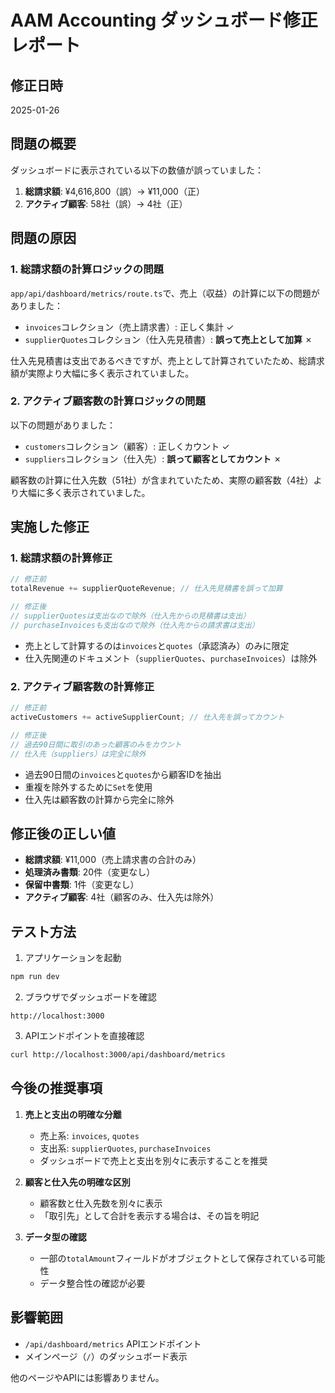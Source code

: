 # AAM Accounting ダッシュボード修正レポート

## 修正日時
2025-01-26

## 問題の概要

ダッシュボードに表示されている以下の数値が誤っていました：

1. **総請求額**: ¥4,616,800（誤）→ ¥11,000（正）
2. **アクティブ顧客**: 58社（誤）→ 4社（正）

## 問題の原因

### 1. 総請求額の計算ロジックの問題

`app/api/dashboard/metrics/route.ts`で、売上（収益）の計算に以下の問題がありました：

- `invoices`コレクション（売上請求書）: 正しく集計 ✓
- `supplierQuotes`コレクション（仕入先見積書）: **誤って売上として加算** ✗

仕入先見積書は支出であるべきですが、売上として計算されていたため、総請求額が実際より大幅に多く表示されていました。

### 2. アクティブ顧客数の計算ロジックの問題

以下の問題がありました：

- `customers`コレクション（顧客）: 正しくカウント ✓
- `suppliers`コレクション（仕入先）: **誤って顧客としてカウント** ✗

顧客数の計算に仕入先数（51社）が含まれていたため、実際の顧客数（4社）より大幅に多く表示されていました。

## 実施した修正

### 1. 総請求額の計算修正

```typescript
// 修正前
totalRevenue += supplierQuoteRevenue; // 仕入先見積書を誤って加算

// 修正後
// supplierQuotesは支出なので除外（仕入先からの見積書は支出）
// purchaseInvoicesも支出なので除外（仕入先からの請求書は支出）
```

- 売上として計算するのは`invoices`と`quotes`（承認済み）のみに限定
- 仕入先関連のドキュメント（`supplierQuotes`、`purchaseInvoices`）は除外

### 2. アクティブ顧客数の計算修正

```typescript
// 修正前
activeCustomers += activeSupplierCount; // 仕入先を誤ってカウント

// 修正後
// 過去90日間に取引のあった顧客のみをカウント
// 仕入先（suppliers）は完全に除外
```

- 過去90日間の`invoices`と`quotes`から顧客IDを抽出
- 重複を除外するために`Set`を使用
- 仕入先は顧客数の計算から完全に除外

## 修正後の正しい値

- **総請求額**: ¥11,000（売上請求書の合計のみ）
- **処理済み書類**: 20件（変更なし）
- **保留中書類**: 1件（変更なし） 
- **アクティブ顧客**: 4社（顧客のみ、仕入先は除外）

## テスト方法

1. アプリケーションを起動
```bash
npm run dev
```

2. ブラウザでダッシュボードを確認
```
http://localhost:3000
```

3. APIエンドポイントを直接確認
```bash
curl http://localhost:3000/api/dashboard/metrics
```

## 今後の推奨事項

1. **売上と支出の明確な分離**
   - 売上系: `invoices`, `quotes`
   - 支出系: `supplierQuotes`, `purchaseInvoices`
   - ダッシュボードで売上と支出を別々に表示することを推奨

2. **顧客と仕入先の明確な区別**
   - 顧客数と仕入先数を別々に表示
   - 「取引先」として合計を表示する場合は、その旨を明記

3. **データ型の確認**
   - 一部の`totalAmount`フィールドがオブジェクトとして保存されている可能性
   - データ整合性の確認が必要

## 影響範囲

- `/api/dashboard/metrics` APIエンドポイント
- メインページ（`/`）のダッシュボード表示

他のページやAPIには影響ありません。